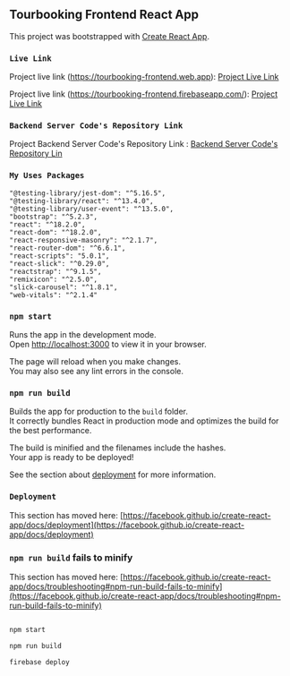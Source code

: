 ## Tourbooking Frontend React App

This project was bootstrapped with [Create React App](https://github.com/facebook/create-react-app).


### `Live Link`

Project live link (https://tourbooking-frontend.web.app):  [Project Live Link](https://tourbooking-frontend.web.app) 

Project live link (https://tourbooking-frontend.firebaseapp.com/):  [Project Live Link](https://tourbooking-frontend.firebaseapp.com/) 


### `Backend Server Code's Repository Link`  
Project Backend Server Code's Repository Link :  [Backend Server Code's Repository Lin](https://github.com/kibria-khandaker/tourbooking-backend) 


### `My Uses Packages`
    "@testing-library/jest-dom": "^5.16.5",
    "@testing-library/react": "^13.4.0",
    "@testing-library/user-event": "^13.5.0",
    "bootstrap": "^5.2.3",
    "react": "^18.2.0",
    "react-dom": "^18.2.0",
    "react-responsive-masonry": "^2.1.7",
    "react-router-dom": "^6.6.1",
    "react-scripts": "5.0.1",
    "react-slick": "^0.29.0",
    "reactstrap": "^9.1.5",
    "remixicon": "^2.5.0",
    "slick-carousel": "^1.8.1",
    "web-vitals": "^2.1.4"



### `npm start`

Runs the app in the development mode.\
Open [http://localhost:3000](http://localhost:3000) to view it in your browser.

The page will reload when you make changes.\
You may also see any lint errors in the console.

 


### `npm run build`

Builds the app for production to the `build` folder.\
It correctly bundles React in production mode and optimizes the build for the best performance.

The build is minified and the filenames include the hashes.\
Your app is ready to be deployed!

See the section about [deployment](https://facebook.github.io/create-react-app/docs/deployment) for more information.



### `Deployment`

This section has moved here: [https://facebook.github.io/create-react-app/docs/deployment](https://facebook.github.io/create-react-app/docs/deployment)

### `npm run build` fails to minify

This section has moved here: [https://facebook.github.io/create-react-app/docs/troubleshooting#npm-run-build-fails-to-minify](https://facebook.github.io/create-react-app/docs/troubleshooting#npm-run-build-fails-to-minify)


```bash

npm start

npm run build

firebase deploy


```